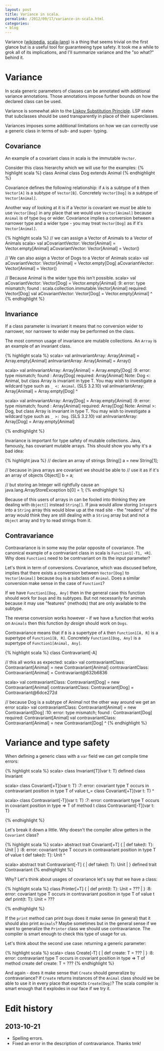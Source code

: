 ```yaml
---
layout: post
title: Variance in scala.
permalink: /2012/09/17/variance-in-scala.html
categories:
- blog
---
```


Variance ([wikipedia](http://en.wikipedia.org/wiki/Variance_%28computer_science%29),
[scala-lang](http://www.scala-lang.org/node/129)) is a thing that seems trivial on the
first glance but is a useful tool for guaranteeing type safety. It took me a
while to grok all of its implications, and I'll summarize variance and the "so
what?" behind it.

Variance
========

In scala generic parameters of classes can be annotated with additional variance
annotations. Those annotations impose further bounds on how the declared class
can be used.

Variance is somewhat akin to the 
[Liskov Substitution Principle](http://en.wikipedia.org/wiki/Liskov_substitution_principle). 
LSP states that subclasses should be used transparently in place of their
superclasses. 

Variances imposes some additional limitations on how we can correctly use a
generic class in terms of sub- and super- typing.

Covariance
----------

An example of a covariant class in scala is the immutable `Vector`.

Consider this class hierarchy which we will use for the examples:
{% highlight scala %}
class Animal
class Dog extends Animal
{% endhighlight %}

Covariance defines the following relationship: if `A` is a subtype of `B`
then `Vector[A]` is a subtype of `Vector[B]`. Concretely `Vector[Dog]` is a
subtype of `Vector[Animal]`.

Another way of looking at it is if a Vector is covariant we *must* be able to
use `Vector[Dog]` in any place that we would use `Vector[Animal]` because
`Animal` is of type `Dog` or wider. Covariance implies a conversion between a
narrower type and a wider type - you may treat `Vector[Dog]` as if it's
`Vector[Animal]`.

{% highlight scala %}
// we can assign a Vector of Animals to a Vector of Animals 
scala> val aCovariantVector: Vector[Animal] = Vector.empty[Animal]
aCovariantVector: Vector[Animal] = Vector()

// We can also asign a Vector of Dogs to a Vector of Animals
scala> val aCovariantVector: Vector[Animal] = Vector.empty[Dog]
aCovariantVector: Vector[Animal] = Vector()

// Because Animal is the wider type this isn't possible.
scala> val aCovariantVector: Vector[Dog] = Vector.empty[Animal]
<console>:9: error: type mismatch;
 found   : scala.collection.immutable.Vector[Animal]
 required: Vector[Dog]
       val aCovariantVector: Vector[Dog] = Vector.empty[Animal]
                                                       ^
{% endhighlight %}

Invariance
----------
If a class parameter is invariant it means that no conversion wider to narrower,
nor narrower to wider may be performed on the class. 

The most common usage of invariance are mutable collections. An `Array` is an
example of an invariant class.

{% highlight scala %}
scala> val anInvariantArray: Array[Animal] = Array.empty[Animal]
anInvariantArray: Array[Animal] = Array()

scala> val anInvariantArray: Array[Animal] = Array.empty[Dog]
<console>:9: error: type mismatch;
 found   : Array[Dog]
 required: Array[Animal]
Note: Dog <: Animal, but class Array is invariant in type T.
You may wish to investigate a wildcard type such as `_ <: Animal`. (SLS 3.2.10)
       val anInvariantArray: Array[Animal] = Array.empty[Dog]
                                                       ^

scala> val anInvariantArray: Array[Dog] = Array.empty[Animal]
<console>:9: error: type mismatch;
 found   : Array[Animal]
 required: Array[Dog]
Note: Animal >: Dog, but class Array is invariant in type T.
You may wish to investigate a wildcard type such as `_ >: Dog`. (SLS 3.2.10)
       val anInvariantArray: Array[Dog] = Array.empty[Animal]

{% endhighlight %}

Invariance is important for type safety of mutable collections. Java, famously,
has covariant mutable arrays. This should show you why it's a bad idea:

{% highlight java %}
// declare an array of strings
String[] a = new String[1];

// because in java arrays are covariant we should be able to
// use it as if it's an array of objects
Object[] b = a;

// but storing an Integer will rightfully cause an java.lang.ArrayStoreException
b[0] = 1;
{% endhighlight %}

Because of this users of arrays in can be fooled into thinking they are dealing
with `Object[]` instead `String[]`. If java would allow storing `Integer`s into
a `String` array this would blow up at the read site - the "readers" of the
array would think they are still dealing with a `String` array but and not
a `Object` array and try to read strings from it.

Contravariance
--------------

Contravariance is in some way the polar opposite of covariance. The canonical
example of a contrvariant class in scala is `Function1[-T1, +R]`. Why does
`Function1` need to be contrvariant on its the input parameter?

Let's think in term of conversions. Covariance, which was discused before,
implies that there exists a conversion between `Vector[Dog]` to `Vector[Animal]`
because `Dog` is a subclass of `Animal`. Does a similar conversion make sense in
the case of `Function1`? 

If we have `Function1[Dog, Any]` then in the general case this function should
work for `Dog`s and its subtypes. But not necessarily for animals because it may
use "features" (methods) that are only available to the subtype. 

The reverse conversion works however - if we have a function that works on
`Animals` then this function *by design* should work on `Dogs`.

Contravariance means that if `B` is a supertype of `A` then `Function1[A, R]` is a
supertype of `Function1[B, R]`. Concretely `Function1[Dog, Any]` is a
supertype of `Function1[Animal, Any]`. 

{% highlight scala %}
class Contravariant[-A] 

// this all works as expected:
scala> val contravariantClass: Contravariant[Animal] = new Contravariant[Animal]
contravariantClass: Contravariant[Animal] = Contravariant@632b6836

scala> val contravariantClass: Contravariant[Dog] = new Contravariant[Animal]
contravariantClass: Contravariant[Dog] = Contravariant@6dce272d

// because Dog is a subtype of Animal not the other way around we get an error
scala> val contravariantClass: Contravariant[Animal] = new Contravariant[Dog]
<console>:10: error: type mismatch;
 found   : Contravariant[Dog]
 required: Contravariant[Animal]
       val contravariantClass: Contravariant[Animal] = new Contravariant[Dog]
                                                    ^
{% endhighlight %}

Variance and type safety 
========================

When defining a generic class with a `var` field we can get compile time errors:

{% highlight scala %}
scala> class Invariant[T](var t: T)
defined class Invariant

scala> class Covariant[+T](var t: T)
<console>:7: error: covariant type T occurs in contravariant position in type T of value t_=
       class Covariant[+T](var t: T)
             ^

scala> class Contravariant[-T](var t: T)
<console>:7: error: contravariant type T occurs in covariant position in type => T of method t
       class Contravariant[-T](var t: T)

{% endhighlight %}

Let's break it down a little. Why doesn't the compiler allow getters in
the `Covariant` class?

{% highlight scala %}
scala> abstract trait Covariant[+T] {
     |   def take(t: T): Unit
     | }
<console>:8: error: covariant type T occurs in contravariant position in type T of value t
         def take(t: T): Unit
                  ^

scala> abstract trait Contravariant[-T] {
     |   def take(t: T): Unit
     | }
defined trait Contravariant
{% endhighlight %}

 Why? Let's think about usages of covariance let's say that we have a class:

{% highlight scala %}
class Printer[+T] {
     |    def print(t: T): Unit = ???
     | }
<console>:8: error: covariant type T occurs in contravariant position in type T of value t
          def print(t: T): Unit = ???

{% endhighlight %}

If the `print` method can print `Dog`s does it make sense (in general) that it
should also print `Animals`? Maybe sometimes but in the general sense if we want
to generalize the `Printer` class we should use contravariance. The compiler is
smart enough to check this type of usage for us.

Let's think about the second use case: returning a generic parameter:

{% highlight scala %}
scala> class Create[-T] {
     |   def create: T = ???
     | }
<console>:8: error: contravariant type T occurs in covariant position in type => T of method create
         def create: T = ???
{% endhighlight %}

And again - does it make sense that `Create` should generalize by
contravariance? If `Create` returns instances of the `Animal` class should we be
able to use it in every place that expects `Create[Dog]`? The scala compiler is
smart enough that it explodes in our face if we try it.

Edit history
============

2013-10-21
----------
* Spelling errors.
* Fixed an error in the description of contravariance. Thanks tmk!
